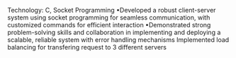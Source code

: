 Technology: C, Socket Programming
•Developed a robust client-server system using socket programming for seamless communication, with customized commands for
efficient interaction
•Demonstrated strong problem-solving skills and collaboration in implementing and deploying a scalable, reliable system with error
handling mechanisms
Implemented load balancing for transfering request to 3 different servers
